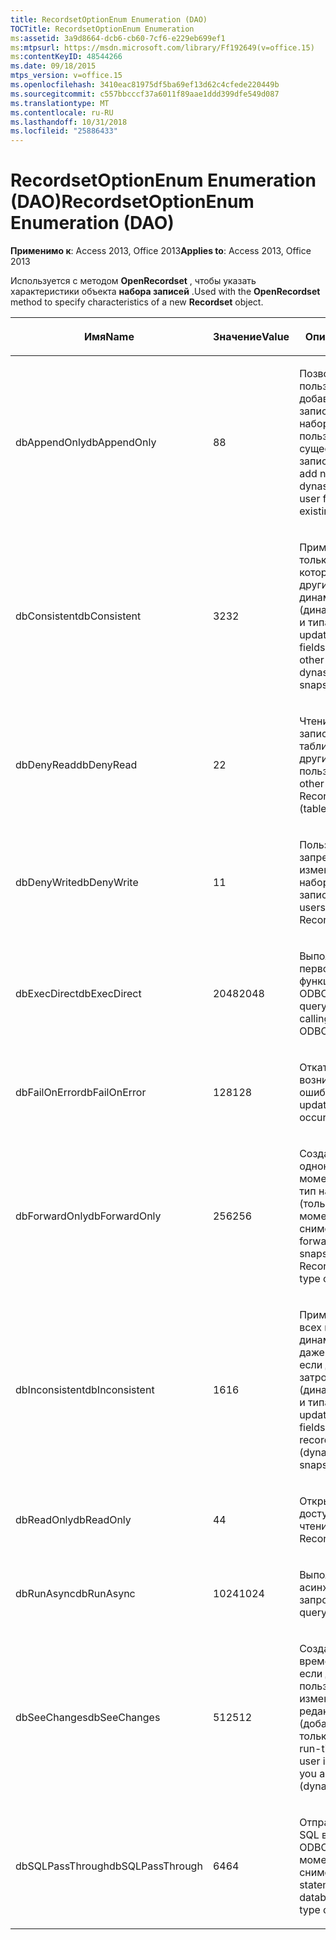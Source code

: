 ```yaml
---
title: RecordsetOptionEnum Enumeration (DAO)
TOCTitle: RecordsetOptionEnum Enumeration
ms:assetid: 3a9d8664-dcb6-cb60-7cf6-e229eb699ef1
ms:mtpsurl: https://msdn.microsoft.com/library/Ff192649(v=office.15)
ms:contentKeyID: 48544266
ms.date: 09/18/2015
mtps_version: v=office.15
ms.openlocfilehash: 3410eac81975df5ba69ef13d62c4cfede220449b
ms.sourcegitcommit: c557bbcccf37a6011f89aae1ddd399dfe549d087
ms.translationtype: MT
ms.contentlocale: ru-RU
ms.lasthandoff: 10/31/2018
ms.locfileid: "25886433"
---
```

# <a name="recordsetoptionenum-enumeration-dao"></a><span data-ttu-id="694e2-102">RecordsetOptionEnum Enumeration (DAO)</span><span class="sxs-lookup"><span data-stu-id="694e2-102">RecordsetOptionEnum Enumeration (DAO)</span></span>


<span data-ttu-id="694e2-103">**Применимо к**: Access 2013, Office 2013</span><span class="sxs-lookup"><span data-stu-id="694e2-103">**Applies to**: Access 2013, Office 2013</span></span>

<span data-ttu-id="694e2-104">Используется с методом **OpenRecordset** , чтобы указать характеристики объекта **набора записей** .</span><span class="sxs-lookup"><span data-stu-id="694e2-104">Used with the **OpenRecordset** method to specify characteristics of a new **Recordset** object.</span></span>

<table>
<colgroup>
<col style="width: 33%" />
<col style="width: 33%" />
<col style="width: 33%" />
</colgroup>
<thead>
<tr class="header">
<th><p><span data-ttu-id="694e2-105">Имя</span><span class="sxs-lookup"><span data-stu-id="694e2-105">Name</span></span></p></th>
<th><p><span data-ttu-id="694e2-106">Значение</span><span class="sxs-lookup"><span data-stu-id="694e2-106">Value</span></span></p></th>
<th><p><span data-ttu-id="694e2-107">Описание</span><span class="sxs-lookup"><span data-stu-id="694e2-107">Description</span></span></p></th>
</tr>
</thead>
<tbody>
<tr class="odd">
<td><p><span data-ttu-id="694e2-108">dbAppendOnly</span><span class="sxs-lookup"><span data-stu-id="694e2-108">dbAppendOnly</span></span></p></td>
<td><p><span data-ttu-id="694e2-109">8</span><span class="sxs-lookup"><span data-stu-id="694e2-109">8</span></span></p></td>
<td><p><span data-ttu-id="694e2-110">Позволяет пользователям добавлять новые записи динамический набор, но не позволяет пользователю читать существующие записи.</span><span class="sxs-lookup"><span data-stu-id="694e2-110">Allows user to add new records to the dynaset, but prevents user from reading existing records.</span></span></p></td>
</tr>
<tr class="even">
<td><p><span data-ttu-id="694e2-111">dbConsistent</span><span class="sxs-lookup"><span data-stu-id="694e2-111">dbConsistent</span></span></p></td>
<td><p><span data-ttu-id="694e2-112">32</span><span class="sxs-lookup"><span data-stu-id="694e2-112">32</span></span></p></td>
<td><p><span data-ttu-id="694e2-113">Применяет обновления только для тех полях, которые не влияет на другие записи в динамический набор (динамический набор - и типа только).</span><span class="sxs-lookup"><span data-stu-id="694e2-113">Applies updates only to those fields that will not affect other records in the dynaset (dynaset- and snapshot-type only).</span></span></p></td>
</tr>
<tr class="odd">
<td><p><span data-ttu-id="694e2-114">dbDenyRead</span><span class="sxs-lookup"><span data-stu-id="694e2-114">dbDenyRead</span></span></p></td>
<td><p><span data-ttu-id="694e2-115">2</span><span class="sxs-lookup"><span data-stu-id="694e2-115">2</span></span></p></td>
<td><p><span data-ttu-id="694e2-116">Чтение записей набора записей (только типа таблица) не позволяет другим пользователям.</span><span class="sxs-lookup"><span data-stu-id="694e2-116">Prevents other users from reading Recordset records (table-type only).</span></span></p></td>
</tr>
<tr class="even">
<td><p><span data-ttu-id="694e2-117">dbDenyWrite</span><span class="sxs-lookup"><span data-stu-id="694e2-117">dbDenyWrite</span></span></p></td>
<td><p><span data-ttu-id="694e2-118">1</span><span class="sxs-lookup"><span data-stu-id="694e2-118">1</span></span></p></td>
<td><p><span data-ttu-id="694e2-119">Пользователям запрещается изменение записей набора записей.</span><span class="sxs-lookup"><span data-stu-id="694e2-119">Prevents other users from changing Recordset records.</span></span></p></td>
</tr>
<tr class="odd">
<td><p><span data-ttu-id="694e2-120">dbExecDirect</span><span class="sxs-lookup"><span data-stu-id="694e2-120">dbExecDirect</span></span></p></td>
<td><p><span data-ttu-id="694e2-121">2048</span><span class="sxs-lookup"><span data-stu-id="694e2-121">2048</span></span></p></td>
<td><p><span data-ttu-id="694e2-122">Выполняет запрос без первого вызова функции SQLPrepare ODBC.</span><span class="sxs-lookup"><span data-stu-id="694e2-122">Executes the query without first calling the SQLPrepare ODBC function.</span></span></p></td>
</tr>
<tr class="even">
<td><p><span data-ttu-id="694e2-123">dbFailOnError</span><span class="sxs-lookup"><span data-stu-id="694e2-123">dbFailOnError</span></span></p></td>
<td><p><span data-ttu-id="694e2-124">128</span><span class="sxs-lookup"><span data-stu-id="694e2-124">128</span></span></p></td>
<td><p><span data-ttu-id="694e2-125">Откат обновления при возникновении ошибки.</span><span class="sxs-lookup"><span data-stu-id="694e2-125">Rolls back updates if an error occurs.</span></span></p></td>
</tr>
<tr class="odd">
<td><p><span data-ttu-id="694e2-126">dbForwardOnly</span><span class="sxs-lookup"><span data-stu-id="694e2-126">dbForwardOnly</span></span></p></td>
<td><p><span data-ttu-id="694e2-127">256</span><span class="sxs-lookup"><span data-stu-id="694e2-127">256</span></span></p></td>
<td><p><span data-ttu-id="694e2-128">Создает прокрутки, однонаправленные моментальный снимок тип набора записей (только типа моментальный снимок).</span><span class="sxs-lookup"><span data-stu-id="694e2-128">Creates a forward-only scrolling snapshot-type Recordset (snapshot-type only).</span></span></p></td>
</tr>
<tr class="even">
<td><p><span data-ttu-id="694e2-129">dbInconsistent</span><span class="sxs-lookup"><span data-stu-id="694e2-129">dbInconsistent</span></span></p></td>
<td><p><span data-ttu-id="694e2-130">16</span><span class="sxs-lookup"><span data-stu-id="694e2-130">16</span></span></p></td>
<td><p><span data-ttu-id="694e2-131">Применяет обновления всех полей динамический набор даже в том случае, если другие записи, затронутых (динамический набор - и типа только).</span><span class="sxs-lookup"><span data-stu-id="694e2-131">Applies updates to all dynaset fields, even if other records are affected (dynaset- and snapshot-type only).</span></span></p></td>
</tr>
<tr class="odd">
<td><p><span data-ttu-id="694e2-132">dbReadOnly</span><span class="sxs-lookup"><span data-stu-id="694e2-132">dbReadOnly</span></span></p></td>
<td><p><span data-ttu-id="694e2-133">4</span><span class="sxs-lookup"><span data-stu-id="694e2-133">4</span></span></p></td>
<td><p><span data-ttu-id="694e2-134">Открывается записей с доступом только для чтения.</span><span class="sxs-lookup"><span data-stu-id="694e2-134">Opens the Recordset as read-only.</span></span></p></td>
</tr>
<tr class="even">
<td><p><span data-ttu-id="694e2-135">dbRunAsync</span><span class="sxs-lookup"><span data-stu-id="694e2-135">dbRunAsync</span></span></p></td>
<td><p><span data-ttu-id="694e2-136">1024</span><span class="sxs-lookup"><span data-stu-id="694e2-136">1024</span></span></p></td>
<td><p><span data-ttu-id="694e2-137">Выполняет асинхронный запрос.</span><span class="sxs-lookup"><span data-stu-id="694e2-137">Executes the query asynchronously.</span></span></p></td>
</tr>
<tr class="odd">
<td><p><span data-ttu-id="694e2-138">dbSeeChanges</span><span class="sxs-lookup"><span data-stu-id="694e2-138">dbSeeChanges</span></span></p></td>
<td><p><span data-ttu-id="694e2-139">512</span><span class="sxs-lookup"><span data-stu-id="694e2-139">512</span></span></p></td>
<td><p><span data-ttu-id="694e2-140">Создает ошибку времени выполнения, если другой пользователь изменение данных редактирования (добавляющий только).</span><span class="sxs-lookup"><span data-stu-id="694e2-140">Generates a run-time error if another user is changing data you are editing (dynaset-type only).</span></span></p></td>
</tr>
<tr class="even">
<td><p><span data-ttu-id="694e2-141">dbSQLPassThrough</span><span class="sxs-lookup"><span data-stu-id="694e2-141">dbSQLPassThrough</span></span></p></td>
<td><p><span data-ttu-id="694e2-142">64</span><span class="sxs-lookup"><span data-stu-id="694e2-142">64</span></span></p></td>
<td><p><span data-ttu-id="694e2-143">Отправляет инструкции SQL в базе данных ODBC (только типа моментальный снимок).</span><span class="sxs-lookup"><span data-stu-id="694e2-143">Sends an SQL statement to an ODBC database (snapshot-type only).</span></span></p></td>
</tr>
</tbody>
</table>

